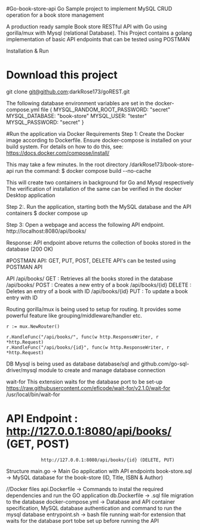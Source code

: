 #Go-book-store-api
Go Sample project to implement MySQL CRUD operation for a book store management 

A production ready sample Book store RESTful API with Go using gorilla/mux with Mysql (relational Database). This Project contains a golang implementation of basic API endpoints that can be tested using POSTMAN

Installation & Run
# Download this project
git clone git@github.com:darkRose173/goREST.git

The following database environment variables are set in the docker-compose.yml file
{
     MYSQL_RANDOM_ROOT_PASSWORD: "secret"
     MYSQL_DATABASE: "book-store"
     MYSQL_USER: "tester"
     MYSQL_PASSWORD: "secret"
}

#Run the application via Docker
Requirements
Step 1: Create the Docker image according to Dockerfile. Ensure docker-compose is installed on your build system. For details on how to do this, see: https://docs.docker.com/compose/install/

This may take a few minutes. In the root directory /darkRose173/book-store-api run the command:
$ docker compose build --no-cache

This will create two containers in background for Go and Mysql respectively
The verification of installation of the same can be verified in the docker Desktop application

Step 2:. Run the application, starting both the MySQL database and the API containers
$ docker compose up 

Step 3: Open a webpage and access the following API endpoint.
http://localhost:8080/api/books/

Response: API endpoint above returns the collection of books stored in the database 
(200 OK)

#POSTMAN API:
GET, PUT, POST, DELETE API's can be tested using POSTMAN API

API
/api/books/ GET         : Retrieves all the books stored in the database 
/api/books/ POST        : Creates a new entry of a book
/api/books/{id} DELETE  : Deletes an entry of a book with ID
/api/books/{id} PUT     : To update a book entry with ID

Routing
gorilla/mux is being used to setup for routing. It provides some powerful feature like grouping/middleware/handler etc.

	r := mux.NewRouter()

	r.HandleFunc("/api/books/", func(w http.ResponseWriter, r *http.Request) 
	r.HandleFunc("/api/books/{id}", func(w http.ResponseWriter, r *http.Request)

DB
Mysql is being used as database database/sql and github.com/go-sql-driver/mysql module to create and manage database connection

wait-for
This extension waits for the database port to be set-up
https://raw.githubusercontent.com/eficode/wait-for/v2.1.0/wait-for /usr/local/bin/wait-for

# API Endpoint : http://127.0.0.1:8080/api/books/     (GET, POST)
                 http://127.0.0.1:8080/api/books/{id} (DELETE, PUT) 
                 
Structure
main.go -> Main Go application with API endpoints
book-store.sql -> MySQL database for the book-store (ID, Title, ISBN & Author)

//Docker files
api.Dockerfile -> Commands to instal the required dependencies and run the GO application
db.Dockerfile  -> .sql file migration to the database
docker-compose.yml -> Database and API container specification, MySQL database authentication and command to run the mysql database
entrypoint.sh -> bash file running wait-for extension that waits for the database port tobe set up before running the API
